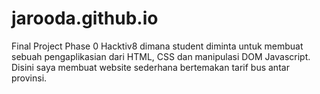 # jarooda.github.io

Final Project Phase 0 Hacktiv8 dimana student diminta untuk membuat sebuah pengaplikasian dari HTML, CSS dan manipulasi DOM Javascript. Disini saya membuat website sederhana bertemakan tarif bus antar provinsi.